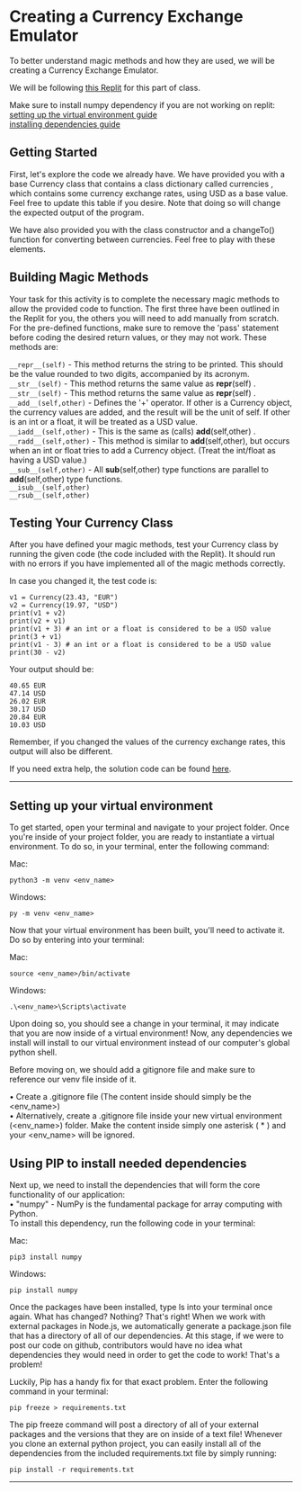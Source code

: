 # Creating a Currency Exchange Emulator
To better understand magic methods and how they are used, we will be creating a Currency Exchange Emulator.

We will be following [this Replit](https://replit.com/@SD-Team/Python-1044#main.py) for this part of class.

Make sure to install numpy dependency if you are not working on replit: <br />
[setting up the virtual environment guide](https://github.com/michaelangelesz/currency_exchange_emulator#setting-up-your-virtual-environment) <br />
[installing dependencies guide](https://github.com/michaelangelesz/currency_exchange_emulator#using-pip-to-install-needed-dependencies)

## Getting Started
First, let's explore the code we already have. We have provided you with a base Currency class that contains a class dictionary called currencies , which contains some currency exchange rates, using USD as a base value. Feel free to update this table if you desire. Note that doing so will change the expected output of the program.

We have also provided you with the class constructor and a changeTo() function for converting between currencies. Feel free to play with these elements.

## Building Magic Methods
Your task for this activity is to complete the necessary magic methods to allow the provided code to function. The first three have been outlined in the Replit for you, the others you will need to add manually from scratch. For the pre-defined functions, make sure to remove the 'pass' statement before coding the desired return values, or they may not work. These methods are:

`__repr__(self)` - This method returns the string to be printed. This should be the value rounded to two digits, accompanied by its acronym.<br />
`__str__(self)` - This method returns the same value as __repr__(self) .<br />
`__str__(self)` - This method returns the same value as __repr__(self) .<br />
`__add__(self,other)` - Defines the '+' operator. If other is a Currency object, the currency values are added, and the result will be the unit of self. If other is an int or a float, it will be treated as a USD value.<br />
`__iadd__(self,other)` - This is the same as (calls) __add__(self,other) .<br />
`__radd__(self,other)` - This method is similar to __add__(self,other), but occurs when an int or float tries to add a Currency object. (Treat the int/float as having a USD value.)<br />
`__sub__(self,other)` - All __sub__(self,other) type functions are parallel to __add__(self,other) type functions.<br />
`__isub__(self,other)`<br />
`__rsub__(self,other)`<br />

## Testing Your Currency Class
After you have defined your magic methods, test your Currency class by running the given code (the code included with the Replit). It should run with no errors if you have implemented all of the magic methods correctly.

In case you changed it, the test code is:

```
v1 = Currency(23.43, "EUR")
v2 = Currency(19.97, "USD")
print(v1 + v2)
print(v2 + v1)
print(v1 + 3) # an int or a float is considered to be a USD value
print(3 + v1)
print(v1 - 3) # an int or a float is considered to be a USD value
print(30 - v2) 
```

Your output should be:

```
40.65 EUR
47.14 USD
26.02 EUR
30.17 USD
20.84 EUR
10.03 USD
```

Remember, if you changed the values of the currency exchange rates, this output will also be different.

If you need extra help, the solution code can be found [here](https://replit.com/@SD-Team/1044-Solution#main.py).
<hr />

## Setting up your virtual environment
To get started, open your terminal and navigate to your project folder. Once you're inside of your project folder, you are ready to instantiate a virtual environment. To do so, in your terminal, enter the following command:

Mac:
```
python3 -m venv <env_name>
```

Windows:
```
py -m venv <env_name>
```

Now that your virtual environment has been built, you'll need to activate it. Do so by entering into your terminal:

Mac:
```
source <env_name>/bin/activate
```

Windows:
```
.\<env_name>\Scripts\activate
```

Upon doing so, you should see a change in your terminal, it may indicate that you are now inside of a virtual environment! Now, any dependencies we install will install to our virtual environment instead of our computer's global python shell.

Before moving on, we should add a gitignore file and make sure to reference our venv file inside of it.

• Create a .gitignore file (The content inside should simply be the <env_name>) <br />
• Alternatively, create a .gitignore file inside your new virtual environment (<env_name>) folder. Make the content inside simply one asterisk ( * ) and your <env_name> will be ignored.

## Using PIP to install needed dependencies
Next up, we need to install the dependencies that will form the core functionality of our application:<br />
• "numpy" - NumPy is the fundamental package for array computing with Python.<br />
To install this dependency, run the following code in your terminal:

Mac:
```
pip3 install numpy
```

Windows:
```
pip install numpy
```

Once the packages have been installed, type ls into your terminal once again. What has changed? Nothing? That's right! When we work with external packages in Node.js, we automatically generate a package.json file that has a directory of all of our dependencies. At this stage, if we were to post our code on github, contributors would have no idea what dependencies they would need in order to get the code to work! That's a problem!

Luckily, Pip has a handy fix for that exact problem. Enter the following command in your terminal:

```
pip freeze > requirements.txt
```

The pip freeze command will post a directory of all of your external packages and the versions that they are on inside of a text file! Whenever you clone an external python project, you can easily install all of the dependencies from the included requirements.txt file by simply running:

```
pip install -r requirements.txt
```
<hr />
